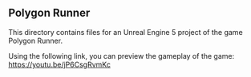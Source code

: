 ## Polygon Runner

This directory contains files for an Unreal Engine 5 project of the game Polygon Runner.

Using the following link, you can preview the gameplay of the game: https://youtu.be/jP6CsgRvmKc
